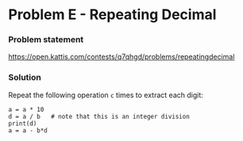 # Problem E - Repeating Decimal

### Problem statement

https://open.kattis.com/contests/q7qhgd/problems/repeatingdecimal

### Solution

Repeat the following operation `c` times to extract each digit:

```
a = a * 10
d = a / b   # note that this is an integer division
print(d)
a = a - b*d
```
